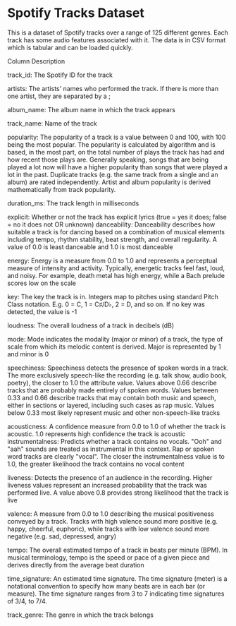 # Spotify Tracks Dataset  


This is a dataset of Spotify tracks over a range of 125 different genres. Each track has some audio features associated with it. The data is in CSV format which is tabular and can be loaded quickly.  

Column Description  

track_id: The Spotify ID for the track  

artists: The artists' names who performed the track. If there is more than one artist, they are separated by a ;  

album_name: The album name in which the track appears  

track_name: Name of the track  

popularity: The popularity of a track is a value between 0 and 100, with 100 being the most popular. The popularity is calculated by algorithm and is based, in the most part, on the total number of plays the track has had and how recent those plays are. Generally speaking, songs that are being played a lot now will have a higher popularity than songs that were played a lot in the past. Duplicate tracks (e.g. the same track from a single and an album) are rated independently. Artist and album popularity is derived mathematically from track popularity.  

duration_ms: The track length in milliseconds  

explicit: Whether or not the track has explicit lyrics (true = yes it does; false = no it does not OR unknown)
danceability: Danceability describes how suitable a track is for dancing based on a combination of musical elements including tempo, rhythm stability, beat strength, and overall regularity. A value of 0.0 is least danceable and 1.0 is most danceable  

energy: Energy is a measure from 0.0 to 1.0 and represents a perceptual measure of intensity and activity. Typically, energetic tracks feel fast, loud, and noisy. For example, death metal has high energy, while a Bach prelude scores low on the scale  

key: The key the track is in. Integers map to pitches using standard Pitch Class notation. E.g. 0 = C, 1 = C♯/D♭, 2 = D, and so on. If no key was detected, the value is -1  

loudness: The overall loudness of a track in decibels (dB)  

mode: Mode indicates the modality (major or minor) of a track, the type of scale from which its melodic content is derived. Major is represented by 1 and minor is 0  

speechiness: Speechiness detects the presence of spoken words in a track. The more exclusively speech-like the recording (e.g. talk show, audio book, poetry), the closer to 1.0 the attribute value. Values above 0.66 describe tracks that are probably made entirely of spoken words. Values between 0.33 and 0.66 describe tracks that may contain both music and speech, either in sections or layered, including such cases as rap music. Values below 0.33 most likely represent music and other non-speech-like tracks  

acousticness: A confidence measure from 0.0 to 1.0 of whether the track is acoustic. 1.0 represents high confidence the track is acoustic
instrumentalness: Predicts whether a track contains no vocals. "Ooh" and "aah" sounds are treated as instrumental in this context. Rap or spoken word tracks are clearly "vocal". The closer the instrumentalness value is to 1.0, the greater likelihood the track contains no vocal content  

liveness: Detects the presence of an audience in the recording. Higher liveness values represent an increased probability that the track was performed live. A value above 0.8 provides strong likelihood that the track is live  

valence: A measure from 0.0 to 1.0 describing the musical positiveness conveyed by a track. Tracks with high valence sound more positive (e.g. happy, cheerful, euphoric), while tracks with low valence sound more negative (e.g. sad, depressed, angry)  

tempo: The overall estimated tempo of a track in beats per minute (BPM). In musical terminology, tempo is the speed or pace of a given piece and derives directly from the average beat duration  

time_signature: An estimated time signature. The time signature (meter) is a notational convention to specify how many beats are in each bar (or measure). The time signature ranges from 3 to 7 indicating time signatures of 3/4, to 7/4.  

track_genre: The genre in which the track belongs  